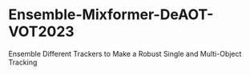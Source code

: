 # Ensemble-Mixformer-DeAOT-VOT2023
Ensemble Different Trackers to Make a Robust Single and Multi-Object Tracking 

